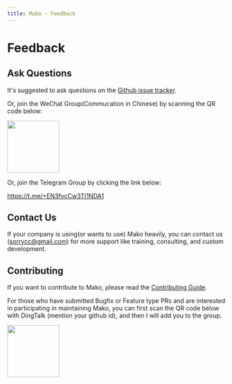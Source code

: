 ```yaml
---
title: Mako - Feedback
---
```


# Feedback

## Ask Questions

It's suggested to ask questions on the [Github issue tracker](https://github.com/umijs/mako/issues).

Or, join the WeChat Group(Commucation in Chinese) by scanning the QR code below:

<img src="https://res.cloudinary.com/sorrycc/image/upload/v1719367048/blog/8zehw4gx.jpg" width="120" />

Or, join the Telegram Group by clicking the link below:

https://t.me/+EN3fycCw3TI1NDA1

## Contact Us

If your company is using(or wants to use) Mako heavily, you can contact us ([sorrycc@gmail.com](mailto:sorrycc@gmail.com)) for more support like training, consulting, and custom development.

## Contributing

If you want to contribute to Mako, please read the [Contributing Guide](./contributing).

For those who have submitted Bugfix or Feature type PRs and are interested in participating in maintaining Mako, you can first scan the QR code below with DingTalk (mention your github id), and then I will add you to the group.

<img src="https://img.alicdn.com/imgextra/i2/O1CN01DLiPrU1WsbDdnwRr9_!!6000000002844-2-tps-340-336.png" width="120" />
